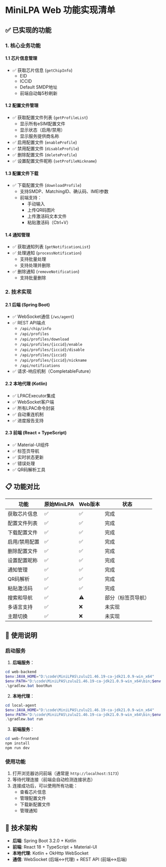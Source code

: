 # MiniLPA Web 功能实现清单

## ✅ 已实现的功能

### 1. 核心业务功能

#### 1.1 芯片信息管理
- ✅ 获取芯片信息 (`getChipInfo`)
  - EID
  - ICCID  
  - Default SMDP地址
  - 前端自动每5秒刷新

#### 1.2 配置文件管理
- ✅ 获取配置文件列表 (`getProfileList`)
  - 显示所有eSIM配置文件
  - 显示状态（启用/禁用）
  - 显示服务提供商名称
- ✅ 启用配置文件 (`enableProfile`)
- ✅ 禁用配置文件 (`disableProfile`)
- ✅ 删除配置文件 (`deleteProfile`)
- ✅ 设置配置文件昵称 (`setProfileNickname`)

#### 1.3 配置文件下载
- ✅ 下载配置文件 (`downloadProfile`)
  - 支持SMDP、MatchingID、确认码、IMEI参数
  - 前端支持：
    - 手动输入
    - 上传QR码图片
    - 上传激活码文本文件
    - 粘贴激活码（Ctrl+V）

#### 1.4 通知管理
- ✅ 获取通知列表 (`getNotificationList`)
- ✅ 处理通知 (`processNotification`)
  - 支持批量处理
  - 支持处理并删除
- ✅ 删除通知 (`removeNotification`)
  - 支持批量删除

### 2. 技术实现

#### 2.1 后端 (Spring Boot)
- ✅ WebSocket通信 (`/ws/agent`)
- ✅ REST API端点
  - `/api/chip/info`
  - `/api/profiles`
  - `/api/profiles/download`
  - `/api/profiles/{iccid}/enable`
  - `/api/profiles/{iccid}/disable`
  - `/api/profiles/{iccid}`
  - `/api/profiles/{iccid}/nickname`
  - `/api/notifications`
- ✅ 请求-响应机制（CompletableFuture）

#### 2.2 本地代理 (Kotlin)
- ✅ LPACExecutor集成
- ✅ WebSocket客户端
- ✅ 所有LPAC命令封装
- ✅ 自动重连机制
- ✅ 进度报告支持

#### 2.3 前端 (React + TypeScript)
- ✅ Material-UI组件
- ✅ 标签页导航
- ✅ 实时状态更新
- ✅ 错误处理
- ✅ QR码解析工具

## 📋 功能对比

| 功能 | 原始MiniLPA | Web版本 | 状态 |
|------|------------|---------|------|
| 获取芯片信息 | ✅ | ✅ | 完成 |
| 配置文件列表 | ✅ | ✅ | 完成 |
| 下载配置文件 | ✅ | ✅ | 完成 |
| 启用/禁用配置 | ✅ | ✅ | 完成 |
| 删除配置文件 | ✅ | ✅ | 完成 |
| 设置配置昵称 | ✅ | ✅ | 完成 |
| 通知管理 | ✅ | ✅ | 完成 |
| QR码解析 | ✅ | ✅ | 完成 |
| 粘贴激活码 | ✅ | ✅ | 完成 |
| 搜索和导航 | ✅ | ⚠️ | 部分（标签页导航） |
| 多语言支持 | ✅ | ❌ | 未实现 |
| 主题切换 | ✅ | ❌ | 未实现 |

## 🎯 使用说明

### 启动服务

1. **后端服务**：
```powershell
cd web-backend
$env:JAVA_HOME="D:\code\MiniLPAS\zulu21.46.19-ca-jdk21.0.9-win_x64"
$env:PATH="D:\code\MiniLPAS\zulu21.46.19-ca-jdk21.0.9-win_x64\bin;$env:PATH"
.\gradlew.bat bootRun
```

2. **本地代理**：
```powershell
cd local-agent
$env:JAVA_HOME="D:\code\MiniLPAS\zulu21.46.19-ca-jdk21.0.9-win_x64"
$env:PATH="D:\code\MiniLPAS\zulu21.46.19-ca-jdk21.0.9-win_x64\bin;$env:PATH"
.\gradlew.bat run
```

3. **前端服务**：
```powershell
cd web-frontend
npm install
npm run dev
```

### 使用功能

1. 打开浏览器访问前端（通常是 `http://localhost:5173`）
2. 等待代理连接（前端会自动检测连接状态）
3. 连接成功后，可以使用所有功能：
   - 查看芯片信息
   - 管理配置文件
   - 下载新配置文件
   - 管理通知

## 🔧 技术架构

- **后端**: Spring Boot 3.2.0 + Kotlin
- **前端**: React 18 + TypeScript + Material-UI
- **本地代理**: Kotlin + OkHttp WebSocket
- **通信**: WebSocket (后端↔代理) + REST API (前端↔后端)

